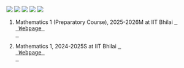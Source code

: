 [![](https://img.shields.io/badge/Home-red?style=for-the-badge)](https://anamitro.github.io/)
[![](https://img.shields.io/badge/Research-red?style=for-the-badge)](https://anamitro.github.io/research)
[![](https://img.shields.io/badge/Talks-red?style=for-the-badge)](https://anamitro.github.io/talks)
[![](https://img.shields.io/badge/Teaching-yellow?style=for-the-badge)](https://anamitro.github.io/teaching.html)
[![](https://img.shields.io/badge/Other_stuff-red?style=for-the-badge)](https://anamitro.github.io/hobbies)


1. Mathematics 1 (Preparatory Course), 2025-2026M at IIT Bhilai [<kbd> <br> Webpage <br> </kbd>](https://anamitro.github.io/teaching/prep25m)

2. Mathematics 1, 2024-2025S at IIT Bhilai [<kbd> <br> Webpage <br> </kbd>](https://anamitro.github.io/math1)
